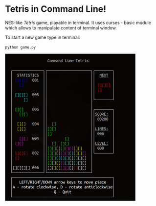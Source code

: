 # Tetris in Command Line!

NES-like _Tetris_ game, playable in terminal. It uses curses - basic module which allows to manipulate content of terminal window.

To start a new game type in terminal:

`python game.py`

![](preview.gif)
